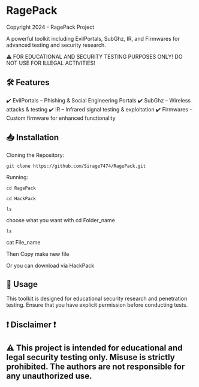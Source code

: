 # RagePack

Copyright 2024 - RagePack Project

A powerful toolkit including EvilPortals, SubGhz, IR, and Firmwares for advanced testing and security research.

⚠️ FOR EDUCATIONAL AND SECURITY TESTING PURPOSES ONLY! DO NOT USE FOR ILLEGAL ACTIVITIES!

## 🛠 Features

✔️ EvilPortals – Phishing & Social Engineering Portals ✔️ SubGhz – Wireless attacks & testing ✔️ IR – Infrared signal testing & exploitation ✔️ Firmwares – Custom firmware for enhanced functionality

## 📥 Installation

Cloning the Repository:
```
git clone https://github.com/Sirage7474/RagePack.git
```

Running:
```
cd RagePack
```

```
cd HackPack
```

```
ls
```
choose what you want with cd Folder_name

```
ls
```
cat File_name

Then Copy make new file

Or you can download via HackPack

## 📌 Usage

This toolkit is designed for educational security research and penetration testing. Ensure that you have explicit permission before conducting tests.

## ❗ Disclaimer ❗

## ⚠️ This project is intended for educational and legal security testing only. Misuse is strictly prohibited. The authors are not responsible for any unauthorized use.


